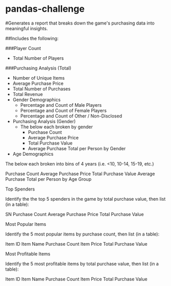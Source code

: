 # pandas-challenge

#Generates a report that breaks down the game's purchasing data into meaningful insights.

##Includes the following:


###Player Count
   - Total Number of Players
   
   
###Purchasing Analysis (Total)
   - Number of Unique Items
   - Average Purchase Price
   - Total Number of Purchases
   - Total Revenue
 - Gender Demographics
   - Percentage and Count of Male Players
   - Percentage and Count of Female Players
   - Percentage and Count of Other / Non-Disclosed
 - Purchasing Analysis (Gender)
   - The below each broken by gender
     - Purchase Count
     - Average Purchase Price
     - Total Purchase Value
     - Average Purchase Total per Person by Gender
- Age Demographics

The below each broken into bins of 4 years (i.e. <10, 10-14, 15-19, etc.)

Purchase Count
Average Purchase Price
Total Purchase Value
Average Purchase Total per Person by Age Group




Top Spenders

Identify the the top 5 spenders in the game by total purchase value, then list (in a table):

SN
Purchase Count
Average Purchase Price
Total Purchase Value




Most Popular Items

Identify the 5 most popular items by purchase count, then list (in a table):

Item ID
Item Name
Purchase Count
Item Price
Total Purchase Value




Most Profitable Items

Identify the 5 most profitable items by total purchase value, then list (in a table):

Item ID
Item Name
Purchase Count
Item Price
Total Purchase Value
